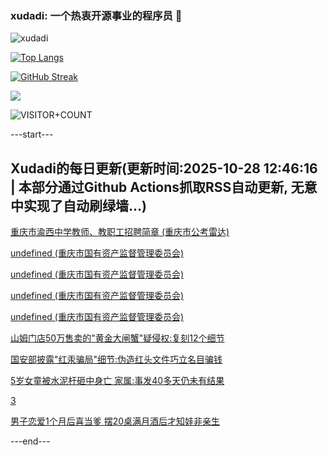 ### xudadi: 一个热衷开源事业的程序员 👋

![xudadi](https://github-readme-stats-git-masterorgs-github-readme-stats-team.vercel.app/api?username=xudadi)

[![Top Langs](https://github-readme-stats.vercel.app/api/top-langs/?username=xudadi)](https://github.com/anuraghazra/github-readme-stats)

[![GitHub Streak](https://streak-stats.demolab.com?user=xudadi&locale=zh_Hans)](https://git.io/streak-stats)

![](https://raw.githubusercontent.com/xudadi/xudadi/main/assets/github-contribution-grid-snake.svg)

![VISITOR+COUNT](https://komarev.com/ghpvc/?username=xudadi&label=VISITOR+COUNT)


---start---

## Xudadi的每日更新(更新时间:2025-10-28 12:46:16 | 本部分通过Github Actions抓取RSS自动更新, 无意中实现了自动刷绿墙...)

[重庆市渝西中学教师、教职工招聘简章 (重庆市公考雷达)](https://www.gongkaoleida.com/article/2665457)

[undefined (重庆市国有资产监督管理委员会)](https://dadilab.github.io/feeds/all.xml)

[undefined (重庆市国有资产监督管理委员会)](https://dadilab.github.io/feeds/all.xml)

[undefined (重庆市国有资产监督管理委员会)](https://dadilab.github.io/feeds/all.xml)

[undefined (重庆市国有资产监督管理委员会)](https://dadilab.github.io/feeds/all.xml)

[山姆门店50万售卖的"黄金大闸蟹"疑侵权:复刻12个细节](https://m.163.com/news/article/KCTNV17T05345ARG.html)

[国安部披露"红汞骗局"细节:伪造红头文件巧立名目骗钱](https://m.163.com/news/article/KCUKNS5E0514R9P4.html)

[5岁女童被水泥杆砸中身亡 家属:事发40多天仍未有结果](https://m.163.com/news/article/KCTJPTPU05345ARG.html)

[3](https://m.163.com/touch/news/sub/domestic)

[男子恋爱1个月后喜当爹 摆20桌满月酒后才知娃非亲生](https://m.163.com/news/article/KCTCRAAU053469LG.html)

---end---

